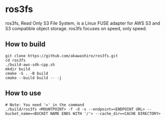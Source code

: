 # ros3fs
ros3fs, Read Only S3 File System, is a Linux FUSE adapter for AWS S3 and S3
compatible object storage. ros3fs focuses on speed, only speed.

## How to build
```
git clone https://github.com/akawashiro/ros3fs.git
cd ros3fs
./build-aws-sdk-cpp.sh
mkdir build
cmake -S . -B build
cmake --build build -- -j
```

## How to use
```
# Note: You need '=' in the command
./build/ros3fs <MOUNTPOINT> -f -d -s --endpoint=<ENDPOINT URL> --bucket_name=<BUCKET NAME ENDS WITH '/'> --cache_dir=<CACHE DIRECTORY>
```
